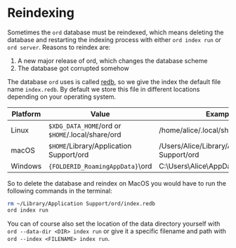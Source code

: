 Reindexing
==========

Sometimes the `ord` database must be reindexed, which means deleting the
database and restarting the indexing process with either `ord index run` or
`ord server`. Reasons to reindex are:

1. A new major release of ord, which changes the database scheme
2. The database got corrupted somehow

The database `ord` uses is called [redb](https://github.com/cberner/redb),
so we give the index the default file name `index.redb`. By default we store this
file in different locations depending on your operating system.

|Platform | Value                                            | Example                                      |
| ------- | ------------------------------------------------ | -------------------------------------------- |
| Linux   | `$XDG_DATA_HOME`/ord or `$HOME`/.local/share/ord | /home/alice/.local/share/ord                 |
| macOS   | `$HOME`/Library/Application Support/ord          | /Users/Alice/Library/Application Support/ord |
| Windows | `{FOLDERID_RoamingAppData}`\ord                  | C:\Users\Alice\AppData\Roaming\ord           |

So to delete the database and reindex on MacOS you would have to run the following
commands in the terminal:

```bash
rm ~/Library/Application Support/ord/index.redb
ord index run
```

You can of course also set the location of the data directory yourself with `ord
--data-dir <DIR> index run` or give it a specific filename and path with `ord
--index <FILENAME> index run`.

